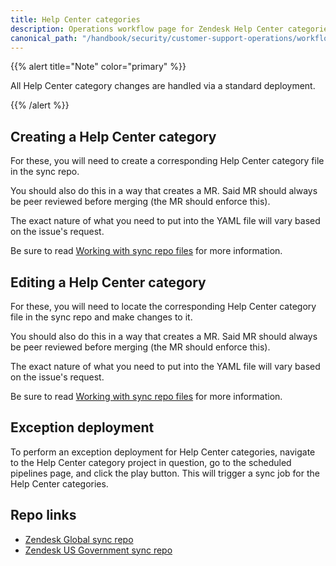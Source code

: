 ```yaml
---
title: Help Center categories
description: Operations workflow page for Zendesk Help Center categories
canonical_path: "/handbook/security/customer-support-operations/workflows/zendesk/help-center-categories"
---
```


{{% alert title="Note" color="primary" %}}

All Help Center category changes are handled via a standard deployment.

{{% /alert %}}

## Creating a Help Center category

For these, you will need to create a corresponding Help Center category file in the sync repo.

You should also do this in a way that creates a MR. Said MR should always be peer reviewed before merging (the MR should enforce this).

The exact nature of what you need to put into the YAML file will vary based on the issue's request.

Be sure to read [Working with sync repo files](../../docs/sync-repo-files) for more information.

## Editing a Help Center category

For these, you will need to locate the corresponding Help Center category file in the sync repo and make changes to it.

You should also do this in a way that creates a MR. Said MR should always be peer reviewed before merging (the MR should enforce this).

The exact nature of what you need to put into the YAML file will vary based on the issue's request.

Be sure to read [Working with sync repo files](../../docs/sync-repo-files) for more information.

## Exception deployment

To perform an exception deployment for Help Center categories, navigate to the Help Center category project in question, go to the scheduled pipelines page, and click the play button. This will trigger a sync job for the Help Center categories.

## Repo links

- [Zendesk Global sync repo](https://gitlab.com/gitlab-support-readiness/zendesk-global/help-center-categories)
- [Zendesk US Government sync repo](https://gitlab.com/gitlab-support-readiness/zendesk-us-government/help-center-categories)

